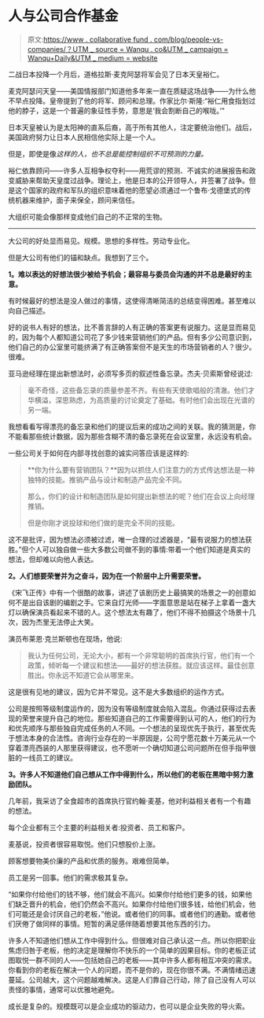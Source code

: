 # 人与公司合作基金

> 原文:[https://www . collaborative fund . com/blog/people-vs-companies/？UTM _ source = Wanqu . co&UTM _ campaign = Wanqu+Daily&UTM _ medium = website](https://www.collaborativefund.com/blog/people-vs-companies/?utm_source=wanqu.co&utm_campaign=Wanqu+Daily&utm_medium=website)



二战日本投降一个月后，道格拉斯·麦克阿瑟将军会见了日本天皇裕仁。

麦克阿瑟问天皇——美国情报部门知道他多年来一直在质疑这场战争——为什么他不早点投降。皇帝提到了他的将军、顾问和总理。作家比尔·斯隆:“裕仁用食指划过他的脖子，这是一个普遍的象征性手势，意思是‘我会割断自己的喉咙。’"

日本天皇被认为是太阳神的直系后裔，高于所有其他人，注定要统治他们。战后，美国政府努力让日本人民相信他实际上是一个人。

但是，即使是像*这样的人，也不总是能控制组织不可预测的力量。*

裕仁依靠顾问——许多人互相争权夺利——用荒谬的预测、不诚实的进展报告和政变威胁来帮助天皇度过战争。理论上，他是日本的公开领导人，并签署了战争。但是这个国家的政府和军队的组织意味着他的愿望必须通过一个鲁布·戈德堡式的传统机器来维护，面子来保全，顾问来信任。

大组织可能会像那样变成他们自己的不正常的生物。

* * *

大公司的好处显而易见。规模。思想的多样性。劳动专业化。

但是大公司有他们的锚和缺点。我想到了三个。

**1。难以表达的好想法很少被给予机会；最容易与委员会沟通的并不总是最好的主意。**

有时候最好的想法是没人做过的事情，这使得清晰简洁的总结变得困难。甚至难以向自己描述。

好的说书人有好的想法，比不善言辞的人有正确的答案更有说服力。这是显而易见的，因为每个人都知道公司花了多少钱来营销他们的产品。但有多少公司意识到，他们自己的办公室里可能挤满了有正确答案但不是天生的市场营销者的人？很少。很难。

亚马逊经理在提出新想法时，必须写多页的叙述性备忘录。杰夫·贝索斯曾经说过:

> 毫不奇怪，这些备忘录的质量参差不齐。有些有天使歌唱般的清澈。他们才华横溢，深思熟虑，为高质量的讨论奠定了基础。有时他们会出现在光谱的另一端。

我想看看写得漂亮的备忘录和他们的提议后来的成功之间的关联。我的猜测是，你不能看那些统计数据，因为那些含糊不清的备忘录死在会议室里，永远没有机会。

一些公司关于如何在内部寻找创意的诚实问答应该是这样的:

> **你为什么要有营销团队？**因为以抓住人们注意力的方式传达想法是一种独特的技能。推销产品与设计和制造产品完全不同。
> 
> 那么，你们的设计和制造团队是如何提出新想法的呢？他们在会议上向经理推销。
> 
> 但是你刚才说投球和他们做的是完全不同的技能。

这不是批评，因为想法必须被过滤，唯一合理的过滤器是，“最有说服力的想法获胜。”但个人可以独自做一些大多数公司做不到的事情:带着一个他们知道是真实的想法，但却难以向他人表达。

**2。人们想要荣誉并为之奋斗，因为在一个阶层中上升需要荣誉。**

《宋飞正传》中有一个很酷的故事，讲述了该剧历史上最搞笑的场景之一的创意如何不是出自该剧的编剧之手。它来自灯光师——字面意思是站在梯子上拿着一盏大灯以确保演员看起来不错的人。这个想法太有趣了，他们不得不拍摄这个场景十几次，因为杰里无法停止大笑。

演员布莱恩·克兰斯顿也在现场，他说:

> 我认为任何公司，无论大小，都有一个非常聪明的首席执行官，他们有一个政策，倾听每一个建议和想法——最好的想法获胜。就应该这样。最佳创意胜出。你永远不知道它会从哪里来。

这是很有见地的建议，因为它并不常见。这不是大多数组织的运作方式。

公司是按照等级制度运作的，因为没有等级制度就会陷入混乱。你通过获得过去表现的荣誉来提升自己的地位。那些知道自己的工作需要得到认可的人，他们的行为和优先顺序与那些独自完成任务的人不同。一个想法的呈现优先于执行，甚至优先于想法本身的合法性。咨询行业存在的一半原因是，公司宁愿花数十万美元从一个穿着漂亮西装的人那里获得建议，也不愿听一个确切知道公司问题所在但手指甲很脏的一线员工的建议。

**3。许多人不知道他们自己想从工作中得到什么，所以他们的老板在黑暗中努力激励团队。**

几年前，我采访了全食超市的首席执行官约翰·麦基，他对利益相关者有一个有趣的想法。

每个企业都有三个主要的利益相关者:投资者、员工和客户。

麦基说，投资者很容易取悦。他们只想股价上涨。

顾客想要物美价廉的产品和优质的服务。艰难但简单。

员工是另一回事。他们的需求极其复杂。

“如果你付给他们的钱不够，他们就会不高兴。如果你付给他们更多的钱，如果他们缺乏晋升的机会，他们仍然会不高兴。如果你付给他们很多钱，给他们机会，他们可能还是会讨厌自己的老板，”他说。或者他们的同事。或者他们的通勤。或者他们厌倦了做同样的事情。短暂的满足感伴随着想要其他东西的引力。

许多人不知道他们想从工作中得到什么。但很难对自己承认这一点。所以你把职业焦虑归咎于老板，他的决定是理解你不快乐的一个简单的因果目标。你的老板正试图取悦一群不同的人——包括她自己的老板——其中许多人都有相互冲突的需求。你看到你的老板在解决一个人的问题，而不是你的，现在你很不满。不满情绪迅速蔓延。公司越大，这个问题越难解决。这是人们靠自己行动，除了自己没有人可以责怪的事情，通常可以优雅地避免。

成长是复杂的。规模既可以是企业成功的驱动力，也可以是企业失败的导火索。

